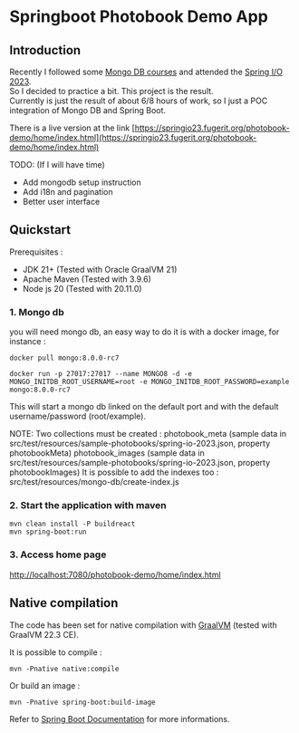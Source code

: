 # Springboot Photobook Demo App

## Introduction

Recently I followed some [Mongo DB courses](https://learn.mongodb.com/) and attended the [Spring I/O 2023](https://2023.springio.net/).  
So I decided to practice a bit. This project is the result.  
Currently is just the result of about 6/8 hours of work, so I just a POC integration of Mongo DB and Spring Boot.

There is a live version at the link [https://springio23.fugerit.org/photobook-demo/home/index.html](https://springio23.fugerit.org/photobook-demo/home/index.html)

TODO: (If I will have time)
* Add mongodb setup instruction
* Add i18n and pagination
* Better user interface

## Quickstart 

Prerequisites :
* JDK 21+ (Tested with Oracle GraalVM 21) 
* Apache Maven (Tested with 3.9.6)
* Node js 20 (Tested with 20.11.0)

### 1. Mongo db

you will need mongo db, an easy way to do it is with a docker image, for instance : 

```shell
docker pull mongo:8.0.0-rc7
```

```shell
docker run -p 27017:27017 --name MONGO8 -d -e MONGO_INITDB_ROOT_USERNAME=root -e MONGO_INITDB_ROOT_PASSWORD=example mongo:8.0.0-rc7
```

This will start a mongo db linked on the default port and with the default username/password (root/example).

NOTE:
Two collections must be created : 
photobook_meta (sample data in src/test/resources/sample-photobooks/spring-io-2023.json, property photobookMeta)
photobook_images (sample data in src/test/resources/sample-photobooks/spring-io-2023.json, property photobookImages)
It is possible to add the indexes too : src/test/resources/mongo-db/create-index.js


### 2. Start the application with maven

```
mvn clean install -P buildreact
mvn spring-boot:run
```


### 3. Access home page

[http://localhost:7080/photobook-demo/home/index.html](http://localhost:7080/photobook-demo/home/index.html)



## Native compilation

The code has been set for native compilation with [GraalVM](https://www.graalvm.org/) (tested with GraalVM 22.3 CE).  

It is possible to compile :

```
mvn -Pnative native:compile
```

Or build an image : 

```
mvn -Pnative spring-boot:build-image
```

Refer to [Spring Boot Documentation](https://docs.spring.io/spring-boot/docs/current/reference/html/native-image.html) for more informations.


